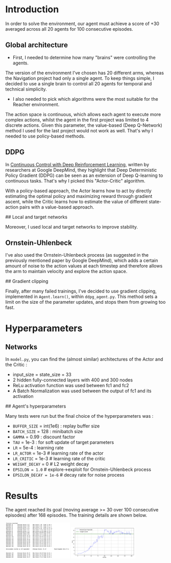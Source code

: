 # Introduction

In order to solve the environment, our agent must achieve a score of +30 averaged across all 20 agents for 100 consecutive episodes.

## Global architecture

- First, I needed to determine how many "brains" were controlling the agents.

The version of the environment I've chosen has 20 different arms, whereas the Navigation project had only a single agent. To keep things simple, I decided to use a single brain to control all 20 agents for temporal and technical simplicity.

- I also needed to pick which algorithms were the most suitable for the Reacher environment.

The action space is continuous, which allows each agent to execute more complex actions, whilst the agent in the first project was limited to 4 discrete actions.
Given this parameter, the value-based (Deep Q-Network) method I used for the last project would not work as well. That's why I needed to use policy-based methods.

## DDPG

In [Continuous Control with Deep Reinforcement Learning](https://arxiv.org/pdf/1509.02971.pdf), written by researchers at Google DeepMind, they highlight that Deep Deterministic Policy Gradient (DDPG) can be seen as an extension of Deep Q-learning to continuous tasks. That's why I picked this "Actor-Critic" algorithm.

With a policy-based approach, the Actor learns how to act by directly estimating the optimal policy and maximizing reward through gradient ascent, while the Critic learns how to estimate the value of different state-action pairs with a value-based approach.

## Local and target networks 

Moreover, I used local and target networks to improve stability.

## Ornstein-Uhlenbeck

I've also used the Ornstein-Uhlenbeck process (as suggested in the previously mentioned paper by Google DeepMind), which adds a certain amount of noise to the action values at each timestep and therefore allows the arm to maintain velocity and explore the action space.

## Gradient clipping

Finally, after many failed trainings, I've decided to use gradient clipping, implemented in `Agent.learn()`, within `ddpg_agent.py`. This method sets a limit on the size of the parameter updates, and stops them from growing too fast.

# Hyperparameters

## Networks

In `model.py`, you can find the (almost similar) architectures of the Actor and the Critic :
- input_size = state_size = 33
- 2 hidden fully-connected layers with 400 and 300 nodes
- ReLu activation function was used between fc1 and fc2
- A Batch Normalization was used between the output of fc1 and its activation

## Agent's hyperparameters

Many tests were run but the final choice of the hyperparameters was :

- `BUFFER_SIZE` = int(1e6) : replay buffer size
- `BATCH_SIZE` = 128 : minibatch size
- `GAMMA` = 0.99 : discount factor
- `TAU` = 1e-3 : for soft update of target parameters
- `LR` = 5e-4 : learning rate
- `LR_ACTOR` = 1e-3         # learning rate of the actor
- `LR_CRITIC` = 1e-3        # learning rate of the critic
- `WEIGHT_DECAY` = 0        # L2 weight decay
- `EPSILON = 1.0`           # explore->exploit for Ornstein-Uhlenbeck process
- `EPSILON_DECAY = 1e-6`    # decay rate for noise process

# Results

The agent reached its goal (moving average >= 30 over 100 consecutive episodes) after 168 episodes.
The training details are shown below.

<img src="assets/training_scores.png" width="40%" align="top-left" alt="" title="Training Scores" />

<img src="assets/training_plot.png" width="40%" align="top-left" alt="" title="Plot" />